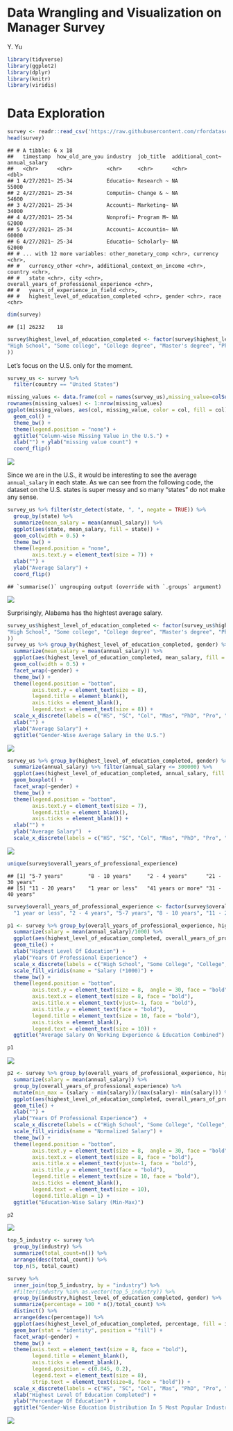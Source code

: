 Data Wrangling and Visualization on Manager Survey
================
Y. Yu

``` r
library(tidyverse)
library(ggplot2)
library(dplyr)
library(knitr)
library(viridis)
```

# Data Exploration

``` r
survey <- readr::read_csv('https://raw.githubusercontent.com/rfordatascience/tidytuesday/master/data/2021/2021-05-18/survey.csv')
head(survey)
```

    ## # A tibble: 6 x 18
    ##   timestamp  how_old_are_you industry  job_title  additional_cont~ annual_salary
    ##   <chr>      <chr>           <chr>     <chr>      <chr>                    <dbl>
    ## 1 4/27/2021~ 25-34           Educatio~ Research ~ NA                       55000
    ## 2 4/27/2021~ 25-34           Computin~ Change & ~ NA                       54600
    ## 3 4/27/2021~ 25-34           Accounti~ Marketing~ NA                       34000
    ## 4 4/27/2021~ 25-34           Nonprofi~ Program M~ NA                       62000
    ## 5 4/27/2021~ 25-34           Accounti~ Accountin~ NA                       60000
    ## 6 4/27/2021~ 25-34           Educatio~ Scholarly~ NA                       62000
    ## # ... with 12 more variables: other_monetary_comp <chr>, currency <chr>,
    ## #   currency_other <chr>, additional_context_on_income <chr>, country <chr>,
    ## #   state <chr>, city <chr>, overall_years_of_professional_experience <chr>,
    ## #   years_of_experience_in_field <chr>,
    ## #   highest_level_of_education_completed <chr>, gender <chr>, race <chr>

``` r
dim(survey)
```

    ## [1] 26232    18

``` r
survey$highest_level_of_education_completed <- factor(survey$highest_level_of_education_completed, levels = c(
"High School", "Some college", "College degree", "Master's degree", "PhD", "Professional degree (MD, JD, etc.)", "NA" 
))
```

Let’s focus on the U.S. only for the moment.

``` r
survey_us <- survey %>%
  filter(country == "United States")
```

``` r
missing_values <- data.frame(col = names(survey_us),missing_value=colSums(is.na(survey_us)))
rownames(missing_values) <- 1:nrow(missing_values)
ggplot(missing_values, aes(col, missing_value, color = col, fill = col)) +
  geom_col() +
  theme_bw() +
  theme(legend.position = "none") +
  ggtitle("Column-wise Missing Value in the U.S.") +
  xlab("") + ylab("missing value count") + 
  coord_flip() 
```

![](README_files/figure-gfm/unnamed-chunk-4-1.png)<!-- -->

Since we are in the U.S., it would be interesting to see the average
`annual_salary` in each state. As we can see from the following code,
the dataset on the U.S. states is super messy and so many “states” do
not make any sense.

``` r
survey_us %>% filter(str_detect(state, ", ", negate = TRUE)) %>% 
  group_by(state) %>%
  summarize(mean_salary = mean(annual_salary)) %>%
  ggplot(aes(state, mean_salary, fill = state)) +
  geom_col(width = 0.5) +
  theme_bw() +
  theme(legend.position = "none",
        axis.text.y = element_text(size = 7)) +
  xlab("") +
  ylab("Average Salary") +
  coord_flip()
```

    ## `summarise()` ungrouping output (override with `.groups` argument)

![](README_files/figure-gfm/unnamed-chunk-6-1.png)<!-- -->

Surprisingly, Alabama has the hightest average salary.

``` r
survey_us$highest_level_of_education_completed <- factor(survey_us$highest_level_of_education_completed, levels = c(
"High School", "Some college", "College degree", "Master's degree", "PhD", "Professional degree (MD, JD, etc.)", "NA" 
))
survey_us %>% group_by(highest_level_of_education_completed, gender) %>%
  summarize(mean_salary = mean(annual_salary)) %>%
  ggplot(aes(highest_level_of_education_completed, mean_salary, fill = highest_level_of_education_completed)) +
  geom_col(width = 0.5) +
  facet_wrap(~gender) +
  theme_bw() +
  theme(legend.position = "bottom",
        axis.text.y = element_text(size = 8),
        legend.title = element_blank(),
        axis.ticks = element_blank(),
        legend.text = element_text(size = 8)) +
  scale_x_discrete(labels = c("HS", "SC", "Col", "Mas", "PhD", "Pro", "NA")) + 
  xlab("") +
  ylab("Average Salary") +
  ggtitle("Gender-Wise Average Salary in the U.S.")
```

![](README_files/figure-gfm/unnamed-chunk-7-1.png)<!-- -->

``` r
survey_us %>% group_by(highest_level_of_education_completed, gender) %>%
  summarize(annual_salary) %>% filter(annual_salary <= 300000) %>%
  ggplot(aes(highest_level_of_education_completed, annual_salary, fill = highest_level_of_education_completed)) +
  geom_boxplot() +
  facet_wrap(~gender) +
  theme_bw() +
  theme(legend.position = "bottom",
        axis.text.y = element_text(size = 7),
        legend.title = element_blank(),
        axis.ticks = element_blank()) +
  xlab("") +
  ylab("Average Salary")  +
  scale_x_discrete(labels = c("HS", "SC", "Col", "Mas", "PhD", "Pro", "NA")) 
```

![](README_files/figure-gfm/unnamed-chunk-8-1.png)<!-- -->

``` r
unique(survey$overall_years_of_professional_experience)
```

    ## [1] "5-7 years"        "8 - 10 years"     "2 - 4 years"      "21 - 30 years"   
    ## [5] "11 - 20 years"    "1 year or less"   "41 years or more" "31 - 40 years"

``` r
survey$overall_years_of_professional_experience <- factor(survey$overall_years_of_professional_experience, levels = c(
  "1 year or less", "2 - 4 years", "5-7 years", "8 - 10 years", "11 - 20 years", "21 - 30 years", "31 - 40 years", "41 years or more"))
```

``` r
p1 <- survey %>% group_by(overall_years_of_professional_experience, highest_level_of_education_completed) %>%
  summarize(salary = mean(annual_salary)/1000) %>%
  ggplot(aes(highest_level_of_education_completed, overall_years_of_professional_experience, fill = salary)) +
  geom_tile() +
  xlab("Highest Level Of Education") +
  ylab("Years Of Professional Experience")  +
  scale_x_discrete(labels = c("High School", "Some College", "College", "Master's", "PhD", "Professional", "NA"))+
  scale_fill_viridis(name = "Salary (*1000)") +
  theme_bw() +
  theme(legend.position = "bottom",
        axis.text.y = element_text(size = 8,  angle = 30, face = "bold"),
        axis.text.x = element_text(size = 8, face = "bold"),
        axis.title.x = element_text(vjust=-1, face = "bold"),
        axis.title.y = element_text(face = "bold"),
        legend.title = element_text(size = 10, face = "bold"),
        axis.ticks = element_blank(),
        legend.text = element_text(size = 10)) +
  ggtitle("Average Salary On Working Experience & Education Combined")

p1
```

![](README_files/figure-gfm/unnamed-chunk-10-1.png)<!-- -->

``` r
p2 <- survey %>% group_by(overall_years_of_professional_experience, highest_level_of_education_completed) %>%
  summarize(salary = mean(annual_salary)) %>%
  group_by(overall_years_of_professional_experience) %>%
  mutate(min_max = (salary - min(salary))/(max(salary)- min(salary))) %>%
  ggplot(aes(highest_level_of_education_completed, overall_years_of_professional_experience, fill = min_max)) +
  geom_tile() +
  xlab("") +
  ylab("Years Of Professional Experience")  +
  scale_x_discrete(labels = c("High School", "Some College", "College", "Master's", "PhD", "Professional", "NA"))+
  scale_fill_viridis(name = "Normalized Salary") +
  theme_bw() +
  theme(legend.position = "bottom",
        axis.text.y = element_text(size = 8,  angle = 30, face = "bold"),
        axis.text.x = element_text(size = 8, face = "bold"),
        axis.title.x = element_text(vjust=-1, face = "bold"),
        axis.title.y = element_text(face = "bold"),
        legend.title = element_text(size = 10, face = "bold"),
        axis.ticks = element_blank(),
        legend.text = element_text(size = 10),
        legend.title.align = 1) +
  ggtitle("Education-Wise Salary (Min-Max)")

p2 
```

![](README_files/figure-gfm/unnamed-chunk-11-1.png)<!-- -->

``` r
top_5_industry <- survey %>%
  group_by(industry) %>%
  summarize(total_count=n()) %>%
  arrange(desc(total_count)) %>%
  top_n(5, total_count)

survey %>%
  inner_join(top_5_industry, by = "industry") %>%
  #filter(industry %in% as.vector(top_5_industry)) %>%
  group_by(industry,highest_level_of_education_completed, gender) %>%
  summarize(percentage = 100 * n()/total_count) %>%
  distinct() %>%
  arrange(desc(percentage)) %>%
  ggplot(aes(highest_level_of_education_completed, percentage, fill = industry)) +
  geom_bar(stat = "identity", position = "fill") + 
  facet_wrap(~gender) +
  theme_bw() +
  theme(axis.text = element_text(size = 8, face = "bold"),
        legend.title = element_blank(),
        axis.ticks = element_blank(),
        legend.position = c(0.845, 0.2),
        legend.text = element_text(size = 8),
        strip.text = element_text(size=8, face = "bold")) +
  scale_x_discrete(labels = c("HS", "SC", "Col", "Mas", "PhD", "Pro", "NA")) + 
  xlab("Highest Level Of Education Completed") +
  ylab("Percentage Of Education") +
  ggtitle("Gender-Wise Education Distribution In 5 Most Popular Industries")
```

![](README_files/figure-gfm/unnamed-chunk-12-1.png)<!-- -->
